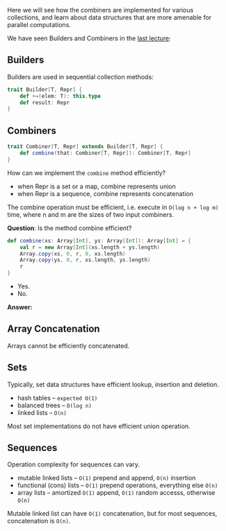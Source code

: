 Here we will see how the combiners are implemented for various collections, and learn about data structures that are more amenable for parallel computations.

We have seen Builders and Combiners in the [last lecture](https://github.com/rohitvg/scala-parallel-programming-3/wiki/Splitters-and-Combiners): 

## Builders

Builders are used in sequential collection methods:
```scala
trait Builder[T, Repr] {
    def +=(elem: T): this.type
    def result: Repr
}
```

## Combiners
```scala
trait Combiner[T, Repr] extends Builder[T, Repr] {
    def combine(that: Combiner[T, Repr]): Combiner[T, Repr]
}
```

How can we implement the `combine` method efficiently?

* when Repr is a set or a map, combine represents union
* when Repr is a sequence, combine represents concatenation

The combine operation must be efficient, i.e. execute in `O(log n + log m)` time, where n and m are the sizes of two input combiners.

**Question**: Is the method combine efficient?

```scala
def combine(xs: Array[Int], ys: Array[Int]): Array[Int] = {
    val r = new Array[Int](xs.length + ys.length)
    Array.copy(xs, 0, r, 0, xs.length)
    Array.copy(ys, 0, r, xs.length, ys.length)
    r
}
```
* Yes.
* No.

**Answer:**

## Array Concatenation

Arrays cannot be efficiently concatenated.

## Sets

Typically, set data structures have efficient lookup, insertion and deletion.

* hash tables – `expected O(1)`
* balanced trees – `O(log n)`
* linked lists – `O(n)`

Most set implementations do not have efficient union operation.

## Sequences

Operation complexity for sequences can vary.

* mutable linked lists – `O(1)` prepend and append, `O(n)` insertion
* functional (cons) lists – `O(1)` prepend operations, everything else `O(n)`
* array lists – amortized `O(1)` append, `O(1)` random accesss, otherwise `O(n)`

Mutable linked list can have `O(1)` concatenation, but for most sequences, concatenation is `O(n)`.

